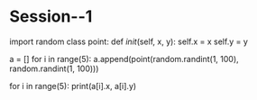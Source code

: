 # Session--1
import random
class point:
    def _init_(self, x, y):
        self.x = x
        self.y = y

a = []
for i in range(5):
    a.append(point(random.randint(1, 100), random.randint(1, 100)))

for i in range(5):
    print(a[i].x, a[i].y)
